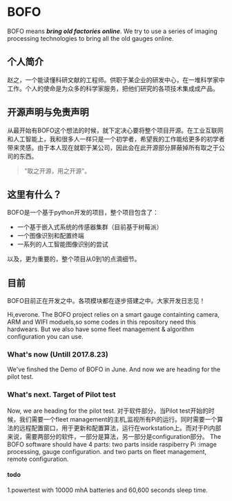 # BOFO
BOFO means _**bring old factories online**_. We try to use a series of imaging processing technologies to bring all the old gauges online.

## 个人简介
赵之，一个能读懂科研文献的工程师。供职于某企业的研发中心，在一堆科学家中工作。个人的使命是为众多的科学家服务，把他们研究的各项技术集成成产品。

## 开源声明与免责声明
从最开始有BOFO这个想法的时候，就下定决心要将整个项目开源。在工业互联网和人工智能上，我和很多人一样只是一个初学者，希望我的工作能给更多的初学者带来灵感。由于本人现在就职于某公司，因此会在此开源部分屏蔽掉所有取之于公司的东西。
>"取之开源，用之开源"。

## 这里有什么？
BOFO是一个基于python开发的项目，整个项目包含了：
- 一个基于嵌入式系统的传感器集群（目前基于树莓派）
- 一个图像识别和配置终端
- 一系列的人工智能图像识别的尝试

以及，更为重要的，整个项目从0到1的点滴细节。

## 目前
BOFO目前正在开发之中。各项模块都在逐步搭建之中。大家开发日志见！



Hi,everone. The BOFO project relies on a smart gauge containting camera, ARM and WIFI moduels,so some codes in this repository need this hardwears. But we also have some fleet management & algorithm configuration you can use.


### What's now (Untill 2017.8.23)
We've finshed the Demo of BOFO in June. And now we are heading for the pilot test.

### What's next. Target of Pilot test
Now, we are heading for the pilot test. 
对于软件部分，当Pilot test开始的时候，我们需要一个fleet management的主机,监视所有Pi的运行。同时需要一个算法的远程配置窗口，用于更新和配置算法，运行在workstation上。而对于Pi内部来说，需要两部分的软件，一部分是算法，另一部分是configuration部分。
The BOFO software should have 4 parts: two parts inside raspiberry Pi :image processing, gauge configuration. and two parts on 
fleet management, remote configuration.

#### todo 
1.powertest with 10000 mhA batteries and 60,600 seconds sleep time.
